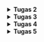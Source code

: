 <details>
<Summary><b>Tugas 2</b></Summary>
1.
Pertama tama saya buat link repository yang bernama football-shop, setelah itu saya cloning dengan menjalankan perintah git clone (link repository). setelah terbuat suatu folder yang bernama football-shop, buka folder tersebut dan menjalankan perintah python -m venv env. setelah muncul folder env di vscode saya, saya aktifkan virtual environment itu dengan menjalankan perintah env\Scripts\activate. Fungsinya adalah untuk mengisolasi package serta dependencies dari aplikasi agar tidak bertabrakan dengan versi lain yang ada pada komputermu. Lalu saya membuat file dengan nama requirements.txt dan tambahkan beberapa dependencies yang isinya django, gunicorn, whitenoise, psycopg2-binary, requests, urllib3, python-dotenv lalu menginstall dengan perintah pip install -r requirements.txt. lalu saya bikin folder baru dengan perintah django-admin startproject football_shop . 

Setelah itu buat file .env di vs code lalu buka dan tambahkan konfigurasi PRODUCTION=False dan buat file .env.prod dengan isi seperti DB_NAME DB_HOST dan diisi dengan data yang sudah diberikan melalui email UI setelah itu modifikasi settings.py lalu modifikasi pada bagian ALLOWED_HOST dengan menambahkan string ["localhost", "127.0.0.1"] untuk keperluan development. Setelah itu tambahkan konfigurasi PRODUCTION tepat di atas code DEBUG di settings.py, dengan PRODUCTION = os.getenv('PRODUCTION', 'False').lower() == 'true', lalu ubah pada bagian DATABASES. Jalankan perintah python manage.py runserver, lalu buka http://localhost:8000 pada peramban web untuk melihat animasi roket sebagai tanda aplikasi Django kamu berhasil dibuat. 

Setelah persiapan awal selesai, langkah berikutnya adalah membuat aplikasi baru bernama main dengan perintah python manage.py startapp main. Perintah ini akan menghasilkan sebuah direktori bernama main yang berisi struktur dasar aplikasi Django. Selanjutnya, aplikasi tersebut harus didaftarkan ke dalam proyek dengan cara menambahkan 'main' ke dalam daftar INSTALLED_APPS yang ada di file settings.py proyek. Dengan begitu, Django mengenali aplikasi main sebagai bagian dari proyek football-shop.

Langkah berikutnya adalah menambahkan template dasar untuk menampilkan data. Di dalam direktori main, buat folder baru bernama templates, lalu buat file main.html. Isi file tersebut dengan struktur HTML sederhana, misalnya menampilkan informasi NPM, nama, dan kelas. Pada tahap ini, file HTML belum dihubungkan dengan Django, sehingga kamu bisa langsung membukanya di browser hanya untuk memeriksa tampilan dasarnya.

Setelah itu, masuk ke tahap menghubungkan view dengan template. Pada file views.py di aplikasi main, impor fungsi render dari django.shortcuts lalu buat fungsi show_main yang menerima parameter request. Di dalam fungsi ini, buat dictionary bernama context yang berisi data, misalnya NPM, nama, dan kelas, kemudian kembalikan fungsi render(request, "main.html", context) agar data tersebut dapat ditampilkan di main.html. Supaya template bisa menampilkan data secara dinamis, ubah isi main.html dengan menggunakan variabel template Django, yaitu {{ applicationname }}, {{ name }}, dan {{ class }}.

Langkah berikutnya adalah mengatur routing URL. Pertama, buat file urls.py di dalam direktori aplikasi main. Isi file tersebut dengan konfigurasi routing menggunakan urlpatterns, dan arahkan route '' (root) ke fungsi show_main. Setelah itu, buka file urls.py di level proyek (football-shop), impor fungsi include, lalu tambahkan route path('', include('main.urls')) agar proyek utama bisa mengarahkan request ke routing aplikasi main.

Setelah semua langkah ini selesai, jalankan server dengan perintah python manage.py runserver. Buka http://localhost:8000/ di browser, dan kamu akan melihat halaman HTML yang sudah berisi data NPM, nama, dan kelas yang ditarik dari context view. Pada tahap ini, aplikasi Django sudah berhasil menampilkan halaman HTML dasar melalui alur MVT.

Setelah berhasil menampilkan data sederhana melalui view dan template, tahap berikutnya adalah membuat model untuk merepresentasikan data di basis data. Pada file models.py di aplikasi main, saya melakukan modifikasi dengan menambahkan sebuah kelas bernama Product. Model ini menggunakan modul models dari Django serta modul uuid untuk kebutuhan unik jika ingin dikembangkan lebih lanjut. Di dalam kelas Product, saya mendefinisikan beberapa field, yaitu name (CharField) untuk nama produk, price (IntegerField) untuk harga, description (TextField) untuk deskripsi, category (CharField dengan pilihan kategori seperti price, shoes, jersey, ball, headband, cone, dan vest), thumbnail (URLField opsional untuk menyimpan tautan gambar produk), serta is_featured (BooleanField) untuk menandai apakah produk tersebut termasuk unggulan atau tidak.

Selain itu, saya juga menambahkan method dan properti tambahan agar model lebih kaya fitur. Method __str__ digunakan untuk menampilkan representasi teks dari objek, properti is_premium digunakan untuk menentukan apakah suatu produk termasuk premium (khususnya kategori shoes atau ball dengan harga di atas 1.500.000), sedangkan method is_training_gear digunakan untuk mengecek apakah produk termasuk perlengkapan latihan seperti cone, vest, atau headband.

Dengan struktur model ini, data produk dapat disimpan dengan lebih rapi, serta memiliki logika bisnis sederhana langsung di dalam model. Setelah model selesai dibuat, langkah selanjutnya adalah menjalankan perintah python manage.py makemigrations dan python manage.py migrate untuk membuat dan menerapkan skema tabel Product ke dalam basis data.

Setelah aplikasi selesai dibuat secara lokal, langkah selanjutnya adalah melakukan deployment ke PWS agar aplikasi dapat diakses melalui Internet. Pertama, masuk ke halaman PWS dan login menggunakan akun SSO UI. Setelah berhasil login, buat project baru, kemudian beri nama project sesuai kebutuhan, misalnya footballshop. Selanjutnya, hubungkan project di PWS dengan repository GitHub yang sudah dibuat, lalu pilih branch yang akan digunakan, yaitu master.

2. 
![alt text](image.png)

3. 
Dalam proyek Django, file settings.py berperan sebagai pusat pengaturan utama yang mengendalikan bagaimana aplikasi dapat berjalan dengan baik. Di dalamnya terdapat berbagai pengaturan penting, mulai dari konfigurasi database yang menentukan jenis basis data yang digunakan, nama basis data, hingga informasi login seperti user dan password. Selain itu, file ini juga memuat daftar aplikasi yang dipakai dalam proyek melalui INSTALLED_APPS, middleware yang berfungsi memproses request dan response, serta pengaturan template dan static files untuk menangani file HTML dan aset lainnya. Aspek keamanan seperti SECRET_KEY dan ALLOWED_HOSTS juga dikendalikan melalui file ini.

4. 
Migrasi database di Django adalah proses untuk menyesuaikan struktur basis data dengan model yang sudah dibuat di aplikasi. Setiap kali kita menambahkan atau mengubah model di file models.py, Django tidak langsung mengubah database, tetapi terlebih dahulu membuat file migrasi menggunakan perintah python manage.py makemigrations. File migrasi ini berisi instruksi perubahan yang perlu dilakukan pada database. Setelah itu, perintah python manage.py migrate dijalankan untuk menerapkan instruksi tersebut sehingga database benar-benar diperbarui sesuai model terbaru.

5. 
Django sering dijadikan pilihan pertama untuk belajar pengembangan perangkat lunak karena framework ini punya struktur yang rapi dan banyak fitur bawaan. Django memakai konsep MTV (Model-Template-View) yang bisa membantu pemula memahami bagaimana data, logika program, dan tampilan saling terhubung dalam sebuah aplikasi web. Selain itu, Django sudah menyediakan banyak hal penting seperti sistem login, panel admin, pengaturan database, sampai manajemen URL, sehingga kita bisa langsung fokus ke logika aplikasi tanpa ribet menambahkan library lain.

6. 
Tidak ada feedback untuk asisten dosen, asisten dosen sudah membantu saya saat saya bertanya dan butuh bantuan.
</details>


<details>
<Summary><b>Tugas 3</b></Summary>
1.
Data delivery itu sangat penting untuk menjadi “jembatan” antara pengguna dan sistem. Bayangkan, kalau kita klik tombol atau isi form, tanpa adanya mekanisme pengiriman data, permintaan itu nggak akan pernah sampai kepada server. Begitu juga sebaliknya, hasil pemrosesan dari server nggak akan bisa balik lagi ke pengguna. Jadi data delivery ini yang bikin interaksi dua arah berjalan lancar mulai dari input, proses, sampai output. Selain itu, data delivery juga menjaga biar informasi yang lewat antar bagian platform tetap konsisten dan nggak hilang di tengah jalan. Dengan adanya alur pengiriman data yang rapi, platform jadi bisa berkembang lebih jauh, mudah untuk diintegrasikan dengan layanan lain, dan tentunya membuat pengalaman pengguna jadi lebih baik.

2.
Kalau dibandingkan, JSON biasanya lebih nyaman dipakai daripada XML, apalagi dalam membuat aplikasi web atau API di zaman sekarang. JSON itu lebih simpel karena strukturnya cuma pakai pasangan key–value dan array, jadi gampang dibaca manusia maupun mesin. Bandingkan sama XML yang pakai banyak tag buka–tutup, jadinya data lebih panjang dan berat. Selain itu, JSON langsung nyambung sama JavaScript, jadi nggak perlu parsing ribet lagi. Makanya JSON jauh lebih populer, karena lebih ringan, cepat, dan praktis. Walaupun XML masih kepake di beberapa situasi tertentu yang butuh format baku atau banyak metadata, kebanyakan platform modern lebih milih JSON karena memang lebih efisien dan ramah dipakai sehari-hari.

3.
Di Django khususnya di form.is_valid, method is_valid() digunakan untuk mengecek apakah data yang dimasukin ke form itu sudah sesuai aturan atau belum. Misalnya, kalau ada field nama yang wajib diisi, atau ada batasan jumlah karakter, semua itu bakal dicek di sini. Kalau datanya sudah benar semua, is_valid() mengembalikan nilai True, tapi kalau ada yang salah akan mengembalikkan False dan Django otomatis nyimpen pesan error yang bisa langsung ditampilkan ke pengguna. Kita butuh langkah ini supaya data yang nyampe ke database bener-bener rapi, valid, dan tidak ada yang aneh, seperti angka yang diisi huruf atau kolom wajib malah kosong. Jadi intinya, is_valid() ini seperti filter pertama yang menjaga kualitas data sebelum disimpan.

4.
Kita sangat membutuhkan csrf_token di Django karena dia berguna untuk menjadi pelindung utama dari serangan CSRF atau Cross-Site Request Forgery. Token ini bekerja dengan cara memberi kode unik di setiap form, jadi pas data dikirim ke server, Django bisa ngecek apakah permintaan itu bener-bener datang dari user kita sendiri atau bukan. Kalau kita bikin form tanpa csrf_token, Django biasanya langsung menolak request POST dan kasih error 403. Nah, masalahnya kalau proteksi ini dimatiin, penyerang bisa memanfaatkan celah itu. Misalnya, mereka bikin website jahat yang secara diam-diam mengirim request ke aplikasi Django kita, padahal user lagi login di situ. Karena browser otomatis ngikutin cookie sesi user, server bakal menganggap request palsu itu sah. Akibatnya, user bisa dipaksa melakukan hal-hal berbahaya seperti transfer uang, ganti password, atau hapus data tanpa sadar. Jadi intinya, csrf_token ini penting banget biar server cuma menerima form asli dari aplikasi kita, bukan jebakan dari luar.

5.
Langkah pertama saya membuat kerangka atau skeleton aplikasi. Pada tahap ini, saya menambahkan folder templates di dalam project, kemudian membuat file base.html sebagai template dasar. Supaya Django bisa mengenali template tersebut, pengaturan di settings.py perlu diubah beberapa. Setelah itu, file main.html diperbarui agar menggunakan base.html dengan menampilkan informasi berupa nama website, NPM, nama, kelas, serta daftar shop.

Langkah berikutnya, kita membuat form untuk input data shop. Caranya dengan menambahkan file forms.py di folder main dan mendefinisikan form berdasarkan model Shop, lengkap dengan field yang diperlukan seperti title, content, category, dan lain-lain. Setelah form tersedia, bagian views juga perlu diperbarui. Beberapa fungsi ditambahkan, antara lain show_main untuk menampilkan halaman utama, create_shop untuk membuat shop baru, dan show_shop untuk menampilkan detail shop berdasarkan id.

Agar fungsi-fungsi tadi bisa diakses, kita menambahkan routing di urls.py. Di sini, setiap request diarahkan ke views yang sesuai, misalnya halaman utama, tambah shop, maupun detail shop. Template main.html juga diperbarui dengan menambahkan tombol untuk membuat shop baru dan menampilkan daftar shop dalam bentuk list. Daftar ini dilengkapi dengan kategori, tanggal dibuat, jumlah views, thumbnail, serta potongan isi konten.

Selain itu, dua template tambahan juga dibuat, yaitu create_shop.html untuk form input data dan shop_detail.html untuk menampilkan detail shop yang dipilih. Tidak hanya itu, aplikasi juga diperluas dengan menambahkan endpoint XML dan JSON. Beberapa fungsi views baru dibuat untuk mengembalikan data dalam format XML dan JSON, termasuk versi by ID untuk mengambil data shop tertentu. Routing di urls.py kembali diperbarui agar endpoint ini bisa diakses.

Sebagai langkah akhir, semua fungsi yang sudah dibuat diuji menggunakan Postman. Server Django dijalankan, kemudian endpoint XML dan JSON diakses untuk memastikan data bisa ditampilkan dengan benar, baik untuk semua data maupun berdasarkan ID.

6.
![alt text](image-1.png)
![alt text](image-2.png)
![alt text](image-3.png)
![alt text](image-4.png)

</details>

<details>
<Summary><b>Tugas 4</b></Summary>
1.
AuthenticationForm di django adalah form bawaan yang dipakai untuk memproses login. Form ini otomatis memvalidasi username dan password yang dimasukkan user dengan data di database. Kalau cocok, user bisa login, kalau tidak, akan langsung di eksekusi dan muncul pesan error.

Kelebihan AuthenticationForm adalah praktis karena sudah tersedia dari django, jadi kita nggak perlu bikin form login dari nol. Sistem keamanannya juga sudah terjamin, misalnya password dicek dalam bentuk hash, bukan teks asli. Selain itu, form ini terintegrasi langsung dengan sistem autentikasi django, sehingga lebih mudah digunakan, dan sudah ada validasi otomatis untuk menampilkan error jika data login salah.

Namun, ada juga kekurangannya. Form ini kurang fleksibel kalau ingin login menggunakan field lain seperti email atau nomor HP, karena default-nya hanya mendukung username dan password. Dari sisi tampilan, AuthenticationForm masih sederhana sehingga biasanya butuh di-custom agar sesuai dengan desain aplikasi. Selain itu, form ini lebih cocok digunakan bersama user model bawaan django kalau model user sudah terlalu banyak diubah, biasanya butuh override atau bahkan bikin form kustom baru.

2. 
Autentikasi adalah proses untuk memverifikasi identitas seorang user. Tujuannya memastikan bahwa orang yang mencoba masuk benar-benar sesuai dengan data yang terdaftar, misalnya melalui username dan password. Dengan autentikasi, sistem dapat mengenali siapa yang sedang mengakses aplikasi.

Otorisasi adalah proses untuk menentukan apa saja yang boleh dilakukan oleh pengguna setelah berhasil diautentikasi. Tujuannya adalah memberikan pembatasan akses sesuai dengan peran atau izin yang dimiliki pengguna. Dengan otorisasi, sistem dapat mengontrol hak apa saja yang dimiliki setiap pengguna di dalam aplikasi.

Autentikasi
1. User buka halaman login
2. User isi username & password
3. Server cek database User :
   - Kalau data cocok : user dianggap valid
   - Kalau tidak cocok : akses ditolak
4. Server buat session

Otorisasi
1. User sudah login (authenticated)
2. User minta akses halaman tertentu
3. Server cek role/permission user
   - Kalau user punya izin : akses diberikan
   - Kalau tidak punya izin : akses ditolak (403 Forbidden)
4. Halaman/aksi ditampilkan sesuai hak akses user

3.
Cookies adalah data kecil yang disimpan pada browser user untuk menyimpan informasi tertentu, misalnya preferensi tampilan, login otomatis, atau keranjang belanja sederhana. Kelebihan cookies yaitu tidak membebani server karena penyimpanan dilakukan di sisi client, mudah diakses langsung oleh JavaScript, dan bisa bertahan dalam jangka waktu lama. Namun, cookies memiliki keterbatasan seperti ukuran yang kecil, rentan dicuri melalui serangan seperti CSRF/XSS jika tidak diamankan, serta tidak cocok untuk menyimpan data sensitif tanpa enkripsi.

Session adalah mekanisme penyimpanan data yang dilakukan di sisi server, dengan browser hanya menyimpan session ID dalam bentuk cookie. Kelebihan session yaitu lebih aman karena data tidak langsung berada di sisi user, bisa menampung informasi lebih besar, dan sulit dimanipulasi oleh pengguna. Kekurangannya adalah menambah beban server karena harus menyimpan data untuk banyak user, masih bergantung pada cookie untuk menyimpan session ID, serta data bisa hilang saat session berakhir akibat timeout atau logout.

4.
Cookie sebenarnya tidak bisa dibilang aman begitu saja, karena ada beberapa risiko yang perlu diwaspadai. Misalnya, cookie bisa dicuri lewat serangan CSRF, dapat disadap kalau dikirim tanpa HTTPS, atau bahkan dimodifikasi karena memang disimpan di sisi user. Jadi, kalau dipakai untuk menyimpan data penting tanpa perlindungan tambahan, jelas berbahaya.
Django menangani hal tersebut dengan cara :
   - Django otomatis melindungi cookie penting seperti sessionid.
   - Developer bisa menambahkan flag Secure agar cookie hanya dikirim lewat HTTPS.
   - Untuk data sensitif, Django lebih menyarankan menyimpannya di session server, bukan di browser.

5. 
Pada tutorial ini saya mengimplementasikan fitur registrasi, login, dan logout. Registrasi dibuat menggunakan UserCreationForm agar pengguna baru dapat membuat akun. Fitur login diatur dengan AuthenticationForm dan fungsi authenticate serta login untuk memverifikasi identitas pengguna. Logout menggunakan fungsi logout yang menghapus sesi pengguna sekaligus cookie last_login. Selain itu, halaman utama dan detail produk saya batasi hanya dapat diakses oleh pengguna yang sudah berhasil login.

Untuk pengujian aplikasi, saya membuat dua akun dummy. Masing-masing akun kemudian saya isi dengan tiga data dummy create produk. Data dummy ini membantu dalam menguji apakah setiap akun benar-benar hanya dapat melihat dan mengelola produk yang dimilikinya.

Saya menghubungkan model Shop dengan model User menggunakan ForeignKey(User, on_delete=models.CASCADE). Dengan cara ini, setiap produk yang ditambahkan akan otomatis terhubung dengan user yang sedang login. Apabila user dihapus dari sistem, maka seluruh produk yang dimiliki user tersebut juga akan terhapus. Mekanisme ini memastikan data tetap konsisten dan hanya pemilik sah yang dapat mengakses artikel produknya.

Pada halaman utama (main.html), saya menampilkan informasi mengenai pengguna yang sedang login, seperti username. Selain itu, saya menambahkan cookie bernama last_login yang berfungsi untuk menyimpan waktu terakhir kali pengguna berhasil login. Cookie ini akan dibuat secara otomatis ketika login berhasil, dan dihapus saat pengguna melakukan logout. Dengan begitu, pengguna bisa mengetahui kapan terakhir kali mereka mengakses aplikasi.
</details>

<details>
<Summary><b>Tugas 5</b></Summary>
1.
1. Inline style
Style yang ditulis langsung di elemen HTML menggunakan atribut style. Prioritasnya paling tinggi dan menimpa semua aturan CSS lainnya, kecuali ada !important.
2. ID selector (#id)
Selector berdasarkan ID elemen, misal #header. Spesifisitasnya tinggi dan lebih diutamakan dibanding class atau element selector.
3. Class, attribute, dan pseudo class selector
Digunakan untuk menarget elemen berdasarkan class, atribut, atau keadaan tertentu. Spesifisitasnya menengah, lebih rendah dari ID tapi lebih tinggi dari element selector.
4. Element selector dan pseudo element
Menarget tag HTML secara langsung. Spesifisitasnya paling rendah dibanding ID atau class selector.
5. Universal selector (*)
Menarget semua elemen. Prioritas paling rendah, hanya berlaku jika tidak ada aturan lain yang lebih spesifik.
6. Urutan penulisan
Jika dua aturan memiliki spesifisitas sama, aturan yang ditulis terakhir di CSS akan diterapkan.
7. !important
Dapat menimpa semua aturan normal, meskipun jika ada beberapa !important, spesifisitas masih menentukan pemenangnya.

2.
Responsive design menjadi konsep penting dalam pengembangan aplikasi web karena memungkinkan tampilan dan fungsi website menyesuaikan diri secara otomatis dengan berbagai ukuran layar dan perangkat, seperti desktop, tablet, atau smartphone. Dengan responsive design, user mendapatkan pengalaman yang nyaman, navigasi mudah, dan konten tetap terbaca tanpa harus melakukan zoom atau scroll horizontal. Hal ini juga penting untuk SEO, karena mesin pencari lebih menyukai website yang mobile-friendly.

Contoh aplikasi yang sudah menerapkan responsive design adalah Instagram. Baik di desktop maupun di smartphone, layout menyesuaikan ukuran layar, tombol dan gambar tetap proporsional, serta navigasi tetap mudah diakses. Sebaliknya, contoh aplikasi yang belum menerapkan responsive design misalnya beberapa website sekolah, yang tampilan desktop-nya dipaksa ditampilkan di smartphone tanpa penyesuaian. Hal ini membuat teks terlalu kecil, tombol sulit ditekan, dan user harus melakukan zoom atau scroll horizontal, sehingga pengalaman user menjadi buruk.

3.
1. Margin
Margin adalah ruang di luar elemen yang memisahkan elemen tersebut dari elemen lain di sekitarnya. Margin tidak memiliki warna atau garis, sehingga hanya berfungsi memberikan jarak antar elemen. Dengan mengatur margin, kita bisa mengontrol seberapa jauh elemen dari elemen lain tanpa memengaruhi ukuran kontennya.

Contoh: Misalkan kita memiliki sebuah div yang ingin diberi jarak dari elemen lain di sekitarnya. Kita bisa menulis CSS seperti div { margin: 20px; }, sehingga elemen tersebut memiliki jarak 20px dari semua sisi terhadap elemen lain.

2. Border
Border adalah garis di sekitar elemen yang berada di antara padding dan margin. Border bisa diberi warna, ketebalan, dan gaya. Border membuat elemen lebih terlihat jelas dan memberikan batas visual antara elemen dengan sekitarnya.

Contoh: Jika kita ingin menambahkan garis biru di sekitar sebuah div, kita bisa menulis CSS seperti div { border: 2px solid blue; }. Maka elemen tersebut akan memiliki garis tepi biru setebal 2px yang membatasi konten di dalamnya.

3. Padding
Padding adalah ruang di dalam elemen, yaitu jarak antara konten elemen dengan border elemen. Padding membuat konten tidak menempel langsung ke border sehingga tampilan lebih rapi dan nyaman dibaca.

Contoh: Jika sebuah div memiliki teks di dalamnya dan ingin memberi ruang antara teks dengan garis border, kita bisa menulis CSS seperti div { padding: 15px; }. Dengan begitu, teks akan berada 15px di dalam dari garis border, membuat tampilan lebih enak dilihat.

4.
Flexbox adalah metode layout CSS yang dirancang untuk mengatur elemen secara fleksibel dalam satu dimensi, baik baris maupun kolom. Dengan flexbox, kita bisa mengatur ukuran, posisi, dan jarak antar elemen secara otomatis sesuai ukuran container. Flexbox sangat berguna untuk membuat layout yang responsif, seperti menata tombol, kartu produk, atau menu navigasi, karena elemen bisa menyesuaikan diri saat ukuran layar berubah.

Grid layout adalah metode layout CSS yang lebih canggih yang bekerja dalam dua dimensi, yaitu baris dan kolom sekaligus. Dengan grid, kita bisa membuat struktur kompleks seperti dashboard, galeri foto, atau halaman majalah online, karena kita bisa menentukan posisi elemen persis di grid tertentu. Grid layout sangat berguna untuk mendesain tata letak halaman yang lebih terstruktur dan rapi, terutama ketika elemen-elemen harus sejajar secara presisi di baris dan kolom.

5.
Jadi pertama, saya mulai dengan menyiapkan fungsi untuk menghapus dan mengedit product. Untuk menghapus, saya buat fungsi delete_shop yang menerima id product, lalu mencari product di database dan menghapusnya. Setelah itu, saya arahkan user kembali ke halaman daftar product. Untuk edit, saya buat fungsi edit_shop yang menampilkan form berisi data product yang sudah ada. Ketika form di-submit, data product di-update di database, lalu saya kembalikan user ke halaman daftar. Tentunya saya juga menambahkan url path untuk kedua fungsi ini di urls.py.

Selanjutnya, saya memodifikasi halaman login, register, tambah product, edit product, dan detail product supaya lebih menarik. Untuk login dan register, saya letakkan form di tengah layar dengan background, dan tombol serta input yang terlihat modern. Untuk tambah dan edit product, saya buat card mirip login, lengkap dengan tombol submit dan validasi pesan sukses/gagal. Halaman detail product menampilkan gambar, nama, deskripsi, harga, serta tombol edit dan hapus.

Kemudian untuk halaman daftar product, saya buat pengecekan apakah ada product tersimpan atau tidak. Kalau belum ada, saya tampilkan gambar dan pesan yang memberitahu bahwa belum ada product terdaftar. Kalau sudah ada, saya tampilkan setiap product dalam card yang responsif menggunakan grid satu kolom untuk mobile, dua kolom untuk tablet, tiga kolom untuk desktop. Setiap card menampilkan gambar product, nama, deskripsi, harga, plus tombol Edit dan Hapus. Semua desain saya buat berbeda dari tutorial supaya unik.

Selanjutnya, saya buat navbar yang responsif untuk navigasi aplikasi. Navbar ini menampilkan link ke halaman daftar product, tambah product, dan logout. Saya pakai utilitas Tailwind supaya navbar bisa menyesuaikan tampilan di desktop maupun mobile. Untuk tampilan mobile, saya tambahkan tombol hamburger0 yang ketika diklik akan menampilkan link secara vertikal.

Terakhir saya menjawab pertanyaan readme, dan melakukan add-commit-push ke github maupun PWS.

</details>